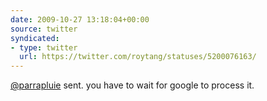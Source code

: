```yaml
---
date: 2009-10-27 13:18:04+00:00
source: twitter
syndicated:
- type: twitter
  url: https://twitter.com/roytang/statuses/5200076163/
---
```


[@parrapluie](https://twitter.com/parrapluie/) sent. you have to wait for google to process it.